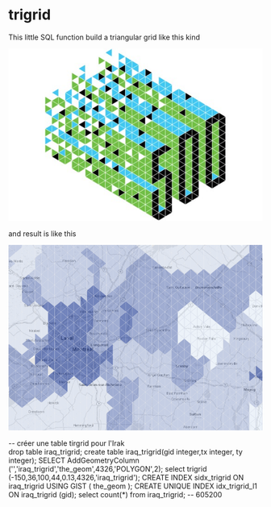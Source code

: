 trigrid
=======

This little SQL function build a triangular grid like this kind

![](effe-recherche.jpg)

and result is like this

![](trigrid.png)


-- créer une table tirgrid pour l'Irak
<br>
drop table iraq_trigrid;
create table iraq_trigrid(gid integer,tx integer, ty integer);
SELECT AddGeometryColumn ('','iraq_trigrid','the_geom',4326,'POLYGON',2);
select trigrid (-150,36,100,44,0.13,4326,'iraq_trigrid');
CREATE INDEX sidx_trigrid ON iraq_trigrid USING GIST ( the_geom );
CREATE UNIQUE INDEX idx_trigrid_l1 ON iraq_trigrid (gid);
select count(*) from iraq_trigrid;
-- 605200
 

